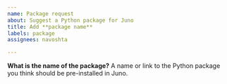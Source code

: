 ```yaml
---
name: Package request
about: Suggest a Python package for Juno
title: Add **package name**
labels: package
assignees: navoshta

---
```


**What is the name of the package?**
A name or link to the Python package you think should be pre-installed in Juno.
